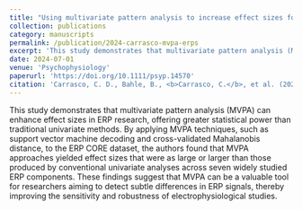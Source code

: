 ```yaml
---
title: "Using multivariate pattern analysis to increase effect sizes for event-related potential analyses"
collection: publications
category: manuscripts
permalink: /publication/2024-carrasco-mvpa-erps
excerpt: 'This study demonstrates that multivariate pattern analysis (MVPA) can enhance effect sizes in ERP research, offering greater statistical power than traditional univariate methods.'
date: 2024-07-01
venue: 'Psychophysiology'
paperurl: 'https://doi.org/10.1111/psyp.14570'
citation: 'Carrasco, C. D., Bahle, B., <b>Carrasco, C.</b>, et al. (2024). "Using multivariate pattern analysis to increase effect sizes for event-related potential analyses." <i>Psychophysiology</i>, 61(7), e14570. https://doi.org/10.1111/psyp.14570'
---
```

This study demonstrates that multivariate pattern analysis (MVPA) can enhance effect sizes in ERP research, offering greater statistical power than traditional univariate methods. By applying MVPA techniques, such as support vector machine decoding and cross-validated Mahalanobis distance, to the ERP CORE dataset, the authors found that MVPA approaches yielded effect sizes that were as large or larger than those produced by conventional univariate analyses across seven widely studied ERP components. These findings suggest that MVPA can be a valuable tool for researchers aiming to detect subtle differences in ERP signals, thereby improving the sensitivity and robustness of electrophysiological studies.